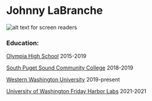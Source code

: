 # Johnny LaBranche
![alt text for screen readers](/volumes/eoda/resume/squid.jpeg "Text to show on mouseover")

### Education:

[Olympia High School](https://olympia.osd.wednet.edu/) 2015-2019

[South Puget Sound Community College](https://spscc.edu/) 2018-2019

[Western Washington University](https://www.wwu.edu/) 2019-present

[University of Washington Friday Harbor Labs](https://fhl.uw.edu/) 2021-2021
